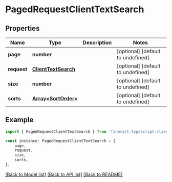 # PagedRequestClientTextSearch


## Properties

Name | Type | Description | Notes
------------ | ------------- | ------------- | -------------
**page** | **number** |  | [optional] [default to undefined]
**request** | [**ClientTextSearch**](ClientTextSearch.md) |  | [optional] [default to undefined]
**size** | **number** |  | [optional] [default to undefined]
**sorts** | [**Array&lt;SortOrder&gt;**](SortOrder.md) |  | [optional] [default to undefined]

## Example

```typescript
import { PagedRequestClientTextSearch } from 'fineract-typescript-client';

const instance: PagedRequestClientTextSearch = {
    page,
    request,
    size,
    sorts,
};
```

[[Back to Model list]](../README.md#documentation-for-models) [[Back to API list]](../README.md#documentation-for-api-endpoints) [[Back to README]](../README.md)

